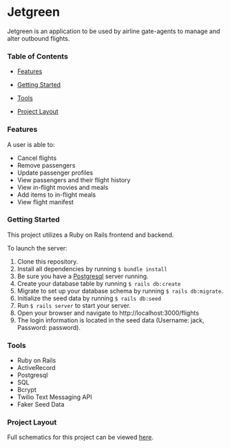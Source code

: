 # Jetgreen
Jetgreen is an application to be used by airline gate-agents to manage and alter outbound flights.

### Table of Contents
- [Features](#features)

- [Getting Started](#getting-started)

- [Tools](#tools)

- [Project Layout](#project-layout)

### Features
A user is able to:
- Cancel flights
- Remove passengers
- Update passenger profiles
- View passengers and their flight history
- View in-flight movies and meals
- Add items to in-flight meals
- View flight manifest

### Getting Started
This project utilizes a Ruby on Rails frontend and backend. 

To launch the server:
1. Clone this repository.
2. Install all dependencies by running ```$ bundle install```
3. Be sure you have a [Postgresql](https://www.postgresql.org/) server running.
4. Create your database table by running ```$ rails db:create```
5. Migrate to set up your database schema by running ```$ rails db:migrate```.
6. Initialize the seed data by running ```$ rails db:seed```
7. Run ```$ rails server``` to start your server. 
8. Open your browser and navigate to http://localhost:3000/flights 
9. The login information is located in the seed data (Username: jack, Password: password).

### Tools
- Ruby on Rails
- ActiveRecord
- Postgresql
- SQL
- Bcrypt
- Twilio Text Messaging API
- Faker Seed Data

### Project Layout
Full schematics for this project can be viewed [here](https://www.figma.com/file/8c66iBeLmd7WjY4PpqJzj5/JetGreen-Airways?node-id=0%3A1).
